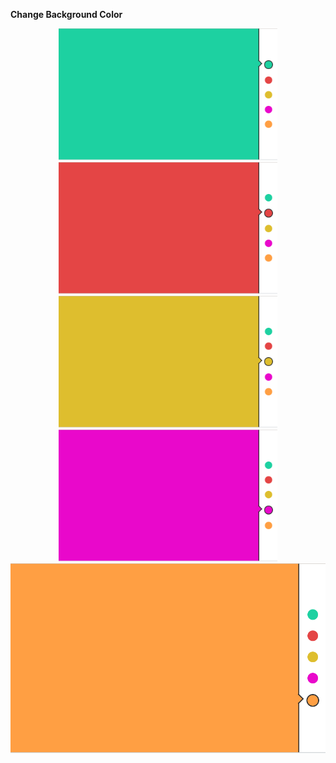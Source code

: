 <strong>Change Background Color</strong>

<p align="center">
  <img src="./imgs/00.png" alt="image 0" width="350" />
  <img src="./imgs/01.png" alt="image 1" width="350" />
  <img src="./imgs/03.png" alt="image 3" width="350" />
  <img src="./imgs/04.png" alt="image 4" width="350" />
  <img src="./imgs/05.png" alt="image 5" width="700" />
</p>
